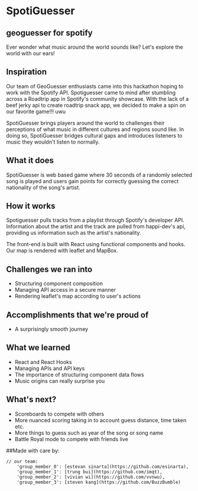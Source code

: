 # SpotiGuesser
## geoguesser for spotify
<!-- ![demo gif](./content/4tb888.gif) -->

Ever wonder what music around the world sounds like? Let's explore the world with our ears!


## Inspiration
Our team of GeoGuesser enthusiasts came into this hackathon hoping to work with the Spotify API. Spotiguesser came to mind after stumbling across a Roadtrip app in Spotify's community showcase. With the lack of a beef jerky api to create roadtrip snack app, we decided to make a spin on our favorite game!!! uwu

SpotiGuesser brings players around the world to challenges their perceptions of what music in different cultures and regions sound like. In doing so, SpotiGuesser bridges cultural gaps and introduces listeners to music they wouldn't listen to normally.


## What it does
SpotiGuesser is web based game where 30 seconds of a randomly selected song is played and users gain points for correctly guessing the correct nationality of the song's artist.

## How it works
Spotiguesser pulls tracks from a playlist through Spotify's developer API. Information about the artist and the track are pulled from happi-dev's api, providing us information such as the artist's nationality.

The front-end is built with React using functional components and hooks. Our map is rendered with leaflet and MapBox.

## Challenges we ran into
- Structuring component composition
- Managing API access in a secure manner
- Rendering leaflet's map according to user's actions

## Accomplishments that we're proud of
- A surprisingly smooth journey

## What we learned 
- React and React Hooks
- Managing APIs and API keys
- The importance of structuring component data flows
- Music origins can really surprise you

## What's next?
- Scoreboards to compete with others
- More nuanced scoring taking in to account guess distance, time taken etc.
- More things to guess such as year of the song or song name
- Battle Royal mode to compete with friends live


##Made with care by:
<!-- 
![Group photo]() -->


```json5
// our team: 
    'group_member_0': [estevan sinarta](https://github.com/esinarta),
    'group_member_1': [trung bui](https://github.com/imqt),
    'group_member_2': [vivian wi](https://github.com/vvnwu),
    'group_member_3': [steven kang](https://github.com/BuzzBumble)
```



